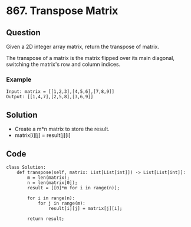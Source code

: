 # 867. Transpose Matrix

## Question
Given a 2D integer array matrix, return the transpose of matrix.

The transpose of a matrix is the matrix flipped over its main diagonal, switching the matrix's row and column indices.

### Example
```
Input: matrix = [[1,2,3],[4,5,6],[7,8,9]]
Output: [[1,4,7],[2,5,8],[3,6,9]]
```

## Solution
* Create a m*n matrix to store the result.
* matrix[i][j] = result[j][i]

## Code
```python3
class Solution:
    def transpose(self, matrix: List[List[int]]) -> List[List[int]]:
        m = len(matrix);
        n = len(matrix[0]);
        result = [[0]*m for i in range(n)];

        for i in range(n):
            for j in range(m):
                result[i][j] = matrix[j][i];
        
        return result;
```
